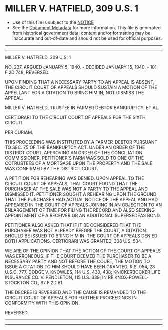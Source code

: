 ---
---

# MILLER V. HATFIELD, 309 U.S. 1

* Use of this file is subject to the [NOTICE](https://github.com/publicdocs/notice/blob/master/NOTICE)
* See the [Document Metadata](../../../) for more information.
  This file is generated from historical government data; content and/or formatting may be inaccurate and out-of-date and should not be used for official purposes.

----------
----------

MILLER V. HATFIELD, 309 U.S. 1

NO. 237.  ARGUED JANUARY 5, 1940.  - DECIDED JANUARY 15, 1940.  - 101 F.2D 748, REVERSED.

UPON FINDING THAT A NECESSARY PARTY TO AN APPEAL IS ABSENT, THE CIRCUIT COURT OF APPEALS SHOULD SUSTAIN A MOTION OF THE APPELLANT FOR A CITATION TO BRING HIM IN, NOT DISMISS THE APPEAL.

MILLER V. HATFIELD, TRUSTEE IN FARMER DEBTOR BANKRUPTCY, ET AL.

CERTIORARI TO THE CIRCUIT COURT OF APPEALS FOR THE SIXTH CIRCUIT.

PER CURIAM.

THIS PROCEEDING WAS INSTITUTED BY A FARMER-DEBTOR PURSUANT TO SEC. 75 OF THE BANKRUPTCY ACT.  UNDER AN ORDER OF THE DISTRICT COURT, APPROVING AN ORDER OF THE CONCILIATION COMMISSIONER, PETITIONER'S FARM WAS SOLD TO ONE OF THE COTRUSTEES OF A MORTGAGE UPON THE PROPERTY AND THE SALE WAS CONFIRMED BY THE DISTRICT COURT.

A PETITION FOR REHEARING WAS DENIED.  UPON APPEAL TO THE CIRCUIT COURT OF APPEALS, THAT COURT FOUND THAT THE PURCHASER AT THE SALE WAS NOT A PARTY TO THE APPEAL AND DISMISSED IT.  PETITIONER SOUGHT A REHEARING UPON THE GROUND THAT THE PURCHASER HAD ACTUAL NOTICE OF THE APPEAL AND HAD APPEARED IN THE COURT OF APPEALS JOINING IN AN OBJECTION TO AN ENLARGEMENT OF TIME FOR FILING THE RECORD AND ALSO SEEKING APPOINTMENT OF A RECEIVER OR AN ADDITIONAL SUPERSEDEAS BOND.

PETITIONER ALSO ASKED THAT IF IT BE CONSIDERED THAT THE PURCHASER WAS NOT ALREADY BEFORE THE COURT, A CITATION SHOULD BE ISSUED TO BRING HIM IN.  THE COURT OF APPEALS DENIED BOTH APPLICATIONS.  CERTIORARI WAS GRANTED, 308 U.S. 534.

WE ARE OF THE OPINION THAT THE ACTION OF THE COURT OF APPEALS WAS ERRONEOUS.  IF THE COURT DEEMED THE PURCHASER TO BE A NECESSARY PARTY AND NOT BEFORE THE COURT, THE MOTION TO ISSUE A CITATION TO HIM SHOULD HAVE BEEN GRANTED.  R.S. 954, 28 U.S.C. 777.  DODGE V. KNOWLES, 114 U.S. 430, 438; KNICKERBOCKER LIFE INSURANCE CO. V. PENDLETON, 115 U.S. 339; IN RE KNOX-POWELL-STOCKTON CO., 97 F.2D 61.

THE DECREE IS REVERSED AND THE CAUSE IS REMANDED TO THE CIRCUIT COURT OF APPEALS FOR FURTHER PROCEEDINGS IN CONFORMITY WITH THIS OPINION.

REVERSED.


----------
----------

